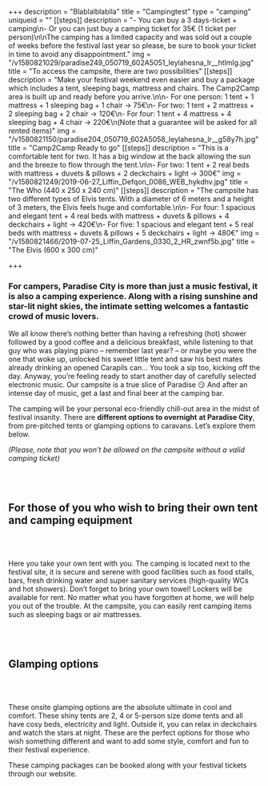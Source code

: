 +++
description = "Blablalblablla"
title = "Campingtest"
type = "camping"
uniqueid = ""
[[steps]]
description = "- You can buy a 3 days-ticket + camping\n- Or you can just buy a camping ticket for 35€ (1 ticket per person)\n\nThe camping has a limited capacity and was sold out a couple of weeks before the festival last year so please, be sure to book your ticket in time to avoid any disappointment."
img = "/v1580821029/paradise249_050719_602A5051_leylahesna_lr__htlmlg.jpg"
title = "To access the campsite, there are two possibilities"
[[steps]]
description = "Make your festival weekend even easier and buy a package which includes a tent, sleeping bags, mattress and chairs. The Camp2Camp area is built up and ready before you arrive.\n\n- For one person: 1 tent + 1 mattress + 1 sleeping bag + 1 chair → 75€\n- For two: 1 tent + 2 mattress + 2 sleeping bag + 2 chair → 120€\n- For four: 1 tent + 4 mattress + 4 sleeping bag + 4 chair → 220€\n(Note that a guarantee will be asked for all rented items)"
img = "/v1580821150/paradise204_050719_602A5058_leylahesna_lr__g58y7h.jpg"
title = "Camp2Camp Ready to go"
[[steps]]
description = "This is a comfortable tent for two. It has a big window at the back allowing the sun and the breeze to flow through the tent.\n\n- For two: 1 tent + 2 real beds with mattress + duvets & pillows + 2 deckchairs + light → 300€"
img = "/v1580821249/2019-06-27_Liffin_Defqon_0086_WEB_hykdhv.jpg"
title = "The Who (440 x 250 x 240 cm)"
[[steps]]
description = "The campsite has two different types of Elvis tents. With a diameter of 6 meters and a height of 3 meters, the Elvis feels huge and comfortable.\n\n- For four: 1 spacious and elegant tent + 4 real beds with mattress + duvets & pillows + 4 deckchairs + light → 420€\n- For five: 1 spacious and elegant tent + 5 real beds with mattress + duvets & pillows + 5 deckchairs + light → 480€"
img = "/v1580821466/2019-07-25_Liffin_Gardens_0330_2_HR_zwnf5b.jpg"
title = "The Elvis (600 x 300 cm)"

+++
### For campers, Paradise City is more than just a music festival, it is also a camping experience. Along with a rising sunshine and star-lit night skies, the intimate setting welcomes a fantastic crowd of music lovers.

We all know there’s nothing better than having a refreshing (hot) shower followed by a good coffee and a delicious breakfast, while listening to that guy who was playing piano – remember last year? – or maybe you were the one that woke up, unlocked his sweet little tent and saw his best mates already drinking an opened Carapils can… You took a sip too, kicking off the day. Anyway, you’re feeling ready to start another day of carefully selected electronic music. Our campsite is a true slice of Paradise 😏 And after an intense day of music, get a last and final beer at the camping bar.

The camping will be your personal eco-friendly chill-out area in the midst of festival insanity. There are **different options to overnight** **at Paradise City**, from pre-pitched tents or glamping options to caravans. Let’s explore them below.

_(Please, note that you won’t be allowed on the campsite without a valid camping ticket)_

<br><br>

## For those of you who wish to bring their own tent and camping equipment

<br><br>

Here you take your own tent with you. The camping is located next to the festival site, it is secure and serene with good facilities such as food stalls, bars, fresh drinking water and super sanitary services (high-quality WCs and hot showers). Don’t forget to bring your own towel! Lockers will be available for rent. No matter what you have forgotten at home, we will help you out of the trouble. At the campsite, you can easily rent camping items such as sleeping bags or air mattresses.

<br><br>

## Glamping options

<br><br>

These onsite glamping options are the absolute ultimate in cool and comfort. These shiny tents are 2, 4 or 5-person size dome tents and all have cosy beds, electricity and light. Outside it, you can relax in deckchairs and watch the stars at night. These are the perfect options for those who wish something different and want to add some style, comfort and fun to their festival experience.

These camping packages can be booked along with your festival tickets through our website.